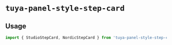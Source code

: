# `tuya-panel-style-step-card`

## Usage

```jsx
import { StudioStepCard, NordicStepCard } from 'tuya-panel-style-step-card';
```

